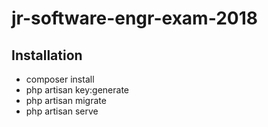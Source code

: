 # jr-software-engr-exam-2018

## Installation
  * composer install
  * php artisan key:generate
  * php artisan migrate
  * php artisan serve